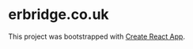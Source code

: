 # erbridge.co.uk

This project was bootstrapped with
[Create React App](https://create-react-app.dev/).
